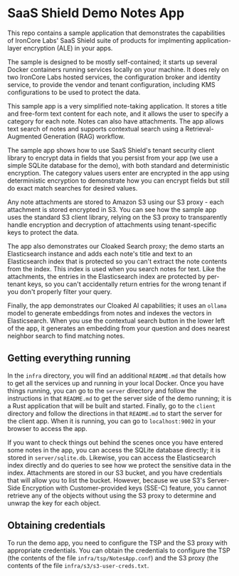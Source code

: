 # SaaS Shield Demo Notes App

This repo contains a sample application that demonstrates the capabilities of IronCore Labs' SaaS Shield suite of products
for implmenting application-layer encryption (ALE) in your apps.

The sample is designed to be mostly self-contained; it starts up several Docker containers running services locally on your
machine. It does rely on two IronCore Labs hosted services, the configuration broker and identity service, to provide the 
vendor and tenant configuration, including KMS configurations to be used to protect the data.

This sample app is a very simplified note-taking application. It stores a title and free-form text content for each note,
and it allows the user to specify a category for each note. Notes can also have attachments. The app allows text search of
notes and supports contextual search using a Retrieval-Augmented Generation (RAG) workflow.

The sample app shows how to use SaaS Shield's tenant security client library to encrypt data in fields that you persist from
your app (we use a simple SQLite database for the demo), with both standard and deterministic encryption. The category values
users enter are encrypted in the app using deterministic encryption to demonstrate how you can encrypt fields but still do
exact match searches for desired values.

Any note attachments are stored to Amazon S3 using our S3 proxy - each attachment is stored encrypted in S3. You can see how
the sample app uses the standard S3 client library, relying on the S3 proxy to transparently handle encryption and decryption
of attachments using tenant-specific keys to protect the data.

The app also demonstrates our Cloaked Search proxy; the demo starts an Elasticsearch instance and adds each note's title and
text to an Elasticsearch index that is protected so you can't extract the note contents from the index. This index is used when
you search notes for text. Like the attachments, the entries in the Elasticsearch index are protected by per-tenant keys, so
you can't accidentally return entries for the wrong tenant if you don't properly filter your query.

Finally, the app demonstrates our Cloaked AI capabilities; it uses an `ollama` model to generate embeddings from notes and
indexes the vectors in Elasticsearch. When you use the contextual search button in the lower left of the app, it generates
an embedding from your question and does nearest neighbor search to find matching notes.


## Getting everything running

In the `infra` directory, you will find an additional `README.md` that details how to get all the services up and running
in your local Docker. Once you have things running, you can go to the `server` directory and follow the instructions in that
`README.md` to get the server side of the demo running; it is a Rust application that will be built and started. Finally, go
to the `client` directory and follow the directions in that `README.md` to start the server for the client app. When it is
running, you can go to `localhost:9002` in your browser to access the app.


If you want to check things out behind the scenes once you have entered some notes in the app, you can access the SQLite
database directly; it is stored in `server/sqlite.db`. Likewise, you can access the Elasticsearch index directly and do
queries to see how we protect the sensitive data in the index. Attachments are stored in our S3 bucket, and you have
credentials that will allow you to list the bucket. However, because we use S3's Server-Side Encryption with
Customer-provided keys (SSE-C) feature, you cannot retrieve any of the objects without using the S3 proxy to determine
and unwrap the key for each object.


## Obtaining credentials

To run the demo app, you need to configure the TSP and the S3 proxy with appropriate credentials. You can obtain the
credentials to configure the TSP (the contents of the file `infra/tsp/NotesApp.conf`) and the S3 proxy (the contents of
the file `infra/s3/s3-user-creds.txt`.

